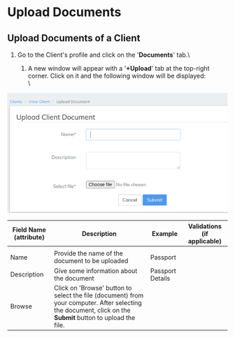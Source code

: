 # Upload Documents

## **Upload Documents of a Client**

1.  Go to the Client's profile and click on the '**Documents**' tab.\


    1. A new window will appear with a '**+Upload**' tab at the top-right corner. Click on it and the following window will be displayed:\
       &#x20;\




![](<../../.gitbook/assets/Screenshot210 (1).png>)

| Field Name (attribute) | Description                                                                                                                                                 | Example          | Validations (if applicable) |
| ---------------------- | ----------------------------------------------------------------------------------------------------------------------------------------------------------- | ---------------- | --------------------------- |
|                        |                                                                                                                                                             |                  |                             |
| Name                   | Provide the name of the document to be uploaded                                                                                                             | Passport         |                             |
| Description            | Give some information about the document                                                                                                                    | Passport Details |                             |
| Browse                 | Click on 'Browse' button to select the file (document) from your computer. After selecting the document, click on the **Submit** button to upload the file. |                  |                             |
